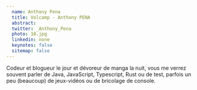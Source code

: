 ```yaml
---
  name: Anthony Pena
  title: Volcamp - Anthony PENA
  abstract: 
  twitter: _Anthony_Pena
  photo: 10.jpg
  linkedin: none
  keynotes: false
  sitemap: false
---
```

Codeur et blogueur le jour et dévoreur de manga la nuit, vous me verrez souvent parler de Java, JavaScript, Typescript, Rust ou de test, parfois un peu (beaucoup) de jeux-vidéos ou de bricolage de console.